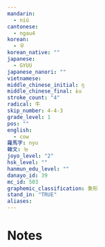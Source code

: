 ```yaml
---
mandarin:
  - niú
cantonese:
  - ngau4
korean:
  - 우
korean_native: ""
japanese:
  - GYUU
japanese_nanori: ""
vietnamese:
middle_chinese_initial: ŋ
middle_chinese_final: ɨu
stroke_count: "4"
radical: 牛
skip_number: 4-4-3
grade_level: 1
pos: ""
english:
  - cow
羅馬字: nyu
韓文: 뉴
joyo_level: "2"
hsk_level: ""
hanmun_edu_level: ""
danayo_id: 39
mc_id: 503
graphemic_classification: 象形
stand_in: "TRUE"
aliases:
---
```


# Notes
